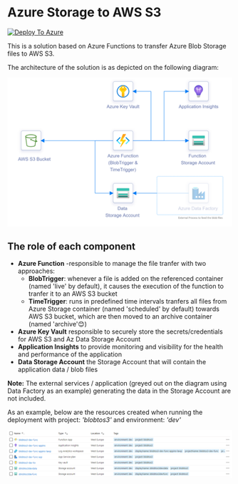 # Azure Storage to AWS S3

[![Deploy To Azure](https://aka.ms/deploytoazurebutton)](https://portal.azure.com/#create/Microsoft.Template/uri/https://dev.azure.com/jamesbroxton/_git/Blob-to-S3?version=GBmain&path=/deploy/azure.deploy.json)


This is a solution based on Azure Functions to transfer Azure Blob Storage files to AWS S3.

The architecture of the solution is as depicted on the following diagram:

![Artitectural Diagram](./assets/AzStorage-to-AwsS3.png?raw=true)

## The role of each component
* **Azure Function** -responsible to manage the file tranfer with two approaches:
    * **BlobTrigger**: whenever a file is added on the referenced container (named 'live' by default), it causes the execution of the function to tranfer it to an AWS S3 bucket
    * **TimeTrigger**: runs in predefined time intervals tranfers all files from Azure Storage container (named 'scheduled' by default) towards AWS S3 bucket, which are then moved to an archive container (named 'archive'😊)
* **Azure Key Vault** responsible to securely store the secrets/credentials for AWS S3 and Az Data Storage Account
* **Application Insights** to provide monitoring and visibility for the health and performance of the application
* **Data Storage Account** the Storage Account that will contain the application data / blob files

**Note:** The external services / application (greyed out on the diagram using Data Factory as an example) generating the data in the Storage Account are not included.

As an example, below are the resources created when running the deployment with project: *'blobtos3'* and environment: *'dev'*

![Artitectural Diagram](./assets/AzStorage-to-AwsS3-resources.png?raw=true)
